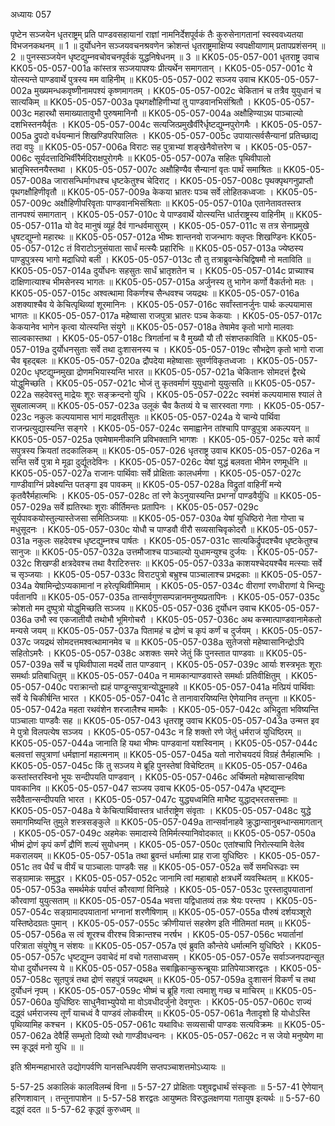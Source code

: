 अध्यायः 057

पृष्टेन सञ्जयेन धृतराष्ट्रम् प्रति पाण्डवसहायानां राज्ञां नामनिर्देशपूर्वकं तैः कुरुसेनागतानां स्वस्ववध्यतया विभजनकथनम् ॥ 1 ॥ दुर्योधनेन सञ्जयवचनश्रवणेन क्रोशन्तं धृतराष्ट्रमाक्षिप्य स्वपक्षीयाणाम् प्रतापप्रशंसनम् ॥ 2 ॥ पुनस्सञ्जयेन धृष्टद्युम्नवचोवचनपूर्वकं युद्धनिषेधनम् ॥ 3 ॥
KK05-05-057-001	धृतराष्ट्र उवाच 
KK05-05-057-001a	कांस्तत्र सञ्जयापश्यः प्रीत्यर्थेन समागतान् ।
KK05-05-057-001c	ये योत्स्यन्ते पाण्डवार्थे पुत्रस्य मम वाहिनीम् ॥
KK05-05-057-002	सञ्जय उवाच 
KK05-05-057-002a	मुख्यमन्धकवृष्णीनामपश्यं कृष्णमागतम् ।
KK05-05-057-002c	चेकितानं च तत्रैव युयुधानं च सात्यकिम् ॥
KK05-05-057-003a	पृथगक्षौहिणीभ्यां तु पाण्डवानभिसंश्रितौ ।
KK05-05-057-003c	महारथौ समाख्यातावुभौ पुरुषमानिनौ ॥
KK05-05-057-004a	अक्षौहिण्याऽथ पाञ्चाल्यो दशभिस्तनयैर्वृतः ।
KK05-05-057-004c	सत्यजित्प्रमुखैर्वीरैर्धृष्टद्युम्नपुरोगमैः ।
KK05-05-057-005a	द्रुपदो वर्धयन्मानं शिखण्डिपरिपालितः ।
KK05-05-057-005c	उपायात्सर्वसैन्यानां प्रतिच्छाद्य तदा वपुः ॥
KK05-05-057-006a	विराटः सह पुत्राभ्यां शङ्खेनैवोत्तरेण च ।
KK05-05-057-006c	सूर्यदत्तादिभिर्वीरैर्मदिराक्षपुरोगमैः ॥
KK05-05-057-007a	सहितः पृथिवीपालो भ्रातृभिस्तनयैस्तथा ।
KK05-05-057-007c	अक्षौहिण्यैव सैन्यानां वृतः पार्थं समाश्रितः ॥
KK05-05-057-008a	जारासन्धिर्मागधश्च धृष्टकेतुश्च चेदिराट् ।
KK05-05-057-008c	पृथक्पृथगनुप्राप्तौ पृथगक्षौहिणीवृतौ ॥
KK05-05-057-009a	केकया भ्रातरः पञ्च सर्वे लोहितकध्वजाः ।
KK05-05-057-009c	अक्षौहिणीपरिवृताः पाण्डवानभिसंश्रिताः ॥
KK05-05-057-010a	एतानेतावतस्तत्र तानपश्यं समागतान् ।
KK05-05-057-010c	ये पाण्डवार्थे योत्स्यन्ति धार्तराष्ट्रस्य वाहिनीम् ॥
KK05-05-057-011a	यो वेद मानुषं व्यूहं दैवं गान्धर्वमासुरम् ।
KK05-05-057-011c	स तत्र सेनाप्रमुखे धृषटद्युम्नो महारथः ॥
KK05-05-057-012a	भीष्मः शान्तनवो राजन्भागः क्लृप्तः शिखण्डिनः
KK05-05-057-012c	तं विराटोऽनुसंयाता सार्धं मत्स्यैः प्रहारिभिः ॥
KK05-05-057-013a	ज्येष्ठस्य पाण्डुपुत्रस्य भागो मद्राधिपो बली ।
KK05-05-057-013c	तौ तु तत्राब्रुवन्केचिद्विषमौ नो मताविति ॥
KK05-05-057-014a	दुर्योधनः सहसुतः सार्धं भ्रातृशतेन च ।
KK05-05-057-014c	प्राच्याश्च दाक्षिणात्याश्च भीमसेनस्य भागतः ॥
KK05-05-057-015a	अर्जुनस्य तु भागेन कर्णो वैकर्तनो मतः ।
KK05-05-057-015c	अश्वत्थामा विकर्णश्च सैन्धवश्च जयद्रथः ॥
KK05-05-057-016a	अशक्याश्चैव ये केचित्पृथिव्यां शूरमानिनः ।
KK05-05-057-016c	सर्वांस्तानर्जुनः पार्थः कल्पयामास भागतः ॥
KK05-05-057-017a	महेष्वासा राजपुत्रा भ्रातरः पञ्च केकयाः ।
KK05-05-057-017c	केकयानेव भागेन कृत्वा योत्स्यन्ति संयुगे ॥
KK05-05-057-018a	तेषामेव कृतो भागो मालवाः साल्वकास्तथा ।
KK05-05-057-018c	त्रिगर्तानां च वै मुख्यौ यौ तौ संशप्तकाविति ॥
KK05-05-057-019a	दुर्योधनसुताः सर्वे तथा दुःशासनस्य च ।
KK05-05-057-019c	सौभद्रेण कृतो भागो राजा चैव बृहद्बलः ॥
KK05-05-057-020a	द्रौपदेया महेष्वासाः सुवर्णविकृतध्वजाः ।
KK05-05-057-020c	धृष्टद्युम्नमुखा द्रोणमभियास्यन्ति भारत ॥
KK05-05-057-021a	चेकितानः सोमदत्तं द्वैरथे योद्धुमिच्छति ।
KK05-05-057-021c	भोजं तु कृतवर्माणं युयुधानो युयुत्सति ॥
KK05-05-057-022a	सहदेवस्तु माद्रेयः शूरः सङ्क्रन्दनो युधि ।
KK05-05-057-022c	स्वमंशं कल्पयामास श्यालं ते सुबलात्मजम् ॥
KK05-05-057-023a	उलूकं चैव कैतव्यं ये च सारस्वता गणाः ।
KK05-05-057-023c	नकुलः कल्पयामास भागं माद्रवतीसुतः ॥
KK05-05-057-024a	ये चान्ये पार्थिवा राजन्प्रत्युद्यास्यन्ति सङ्गरे ।
KK05-05-057-024c	समाह्वानेन तांश्चापि पाण्डुपुत्रा अकल्पयन् ॥
KK05-05-057-025a	एवमेषामनीकानि प्रविभक्तानि भागशः ।
KK05-05-057-025c	यत्ते कार्यं सपुत्रस्य क्रियतां तदकालिकम् ॥
KK05-05-057-026	धृतराष्ट्र उवाच 
KK05-05-057-026a	न सन्ति सर्वे पुत्रा मे मूढा दुर्द्यूतदेविनः ।
KK05-05-057-026c	येषां युद्धं बलवता भीमेन रणमूर्धनि ॥
KK05-05-057-027a	राजानः पार्थिवाः सर्वे प्रोक्षिताः कालधर्मणा ।
KK05-05-057-027c	गाण्डीवाग्निं प्रवेक्ष्यन्ति पतङ्गा इव पावकम् ॥
KK05-05-057-028a	विद्रुतां वाहिनीं मन्ये कृतवैरैर्महात्मभिः ।
KK05-05-057-028c	तां रणे केऽनुयास्यन्ति प्रभग्नां पाण्डवैर्युधि ॥
KK05-05-057-029a	सर्वे ह्यतिरथाः शूराः कीर्तिमन्तः प्रतापिनः ।
KK05-05-057-029c	सूर्यपावकयोस्तुल्यास्तेजसा समितिञ्जयाः ॥
KK05-05-057-030a	येषां युधिष्ठिरो नेता गोप्ता च मधुसूदनः ।
KK05-05-057-030c	योधौ च पाण्डवौ वीरौ सव्यसाचिवृकोदरौ ॥
KK05-05-057-031a	नकुलः सहदेवश्च धृष्टद्युम्नश्च पार्षतः ।
KK05-05-057-031c	सात्यकिर्द्रुपदश्चैव धृष्टकेतुश्च सानुजः ॥
KK05-05-057-032a	उत्तमौजाश्च पाञ्चाल्यो युधामन्युश्च दुर्जयः ।
KK05-05-057-032c	शिखण्डी क्षत्रदेवश्च तथा वैराटिरुत्तरः ॥
KK05-05-057-033a	काशयश्चेदयश्चैव मत्स्याः सर्वे च सृञ्जयाः ।
KK05-05-057-033c	विराटपुत्रो बभ्रुश्च पाञ्चालाश्च प्रभद्रकाः ॥
KK05-05-057-034a	येषामिन्द्रोऽप्यकामानां न हरेत्पृथिवीमिमाम् ।
KK05-05-057-034c	वीराणां रणधीराणां ये भिन्द्युः पर्वतानपि ॥
KK05-05-057-035a	तान्सर्वगुणसम्पन्नानमनुष्यप्रतापिनः ।
KK05-05-057-035c	क्रोशतो मम दुष्पुत्रो योद्धुमिच्छति सञ्जय ॥
KK05-05-057-036	दुर्योधन उवाच 
KK05-05-057-036a	उभौ स्व एकजातीयौ तथोभौ भूमिगोचरौ ।
KK05-05-057-036c	अथ कस्मात्पाण्डवानामेकतो मन्यसे जयम् ॥
KK05-05-057-037a	पितामहं च द्रोणं च कृपं कर्णं च दुर्जयम् ।
KK05-05-057-037c	जयद्रथं सोमदत्तमश्वत्थामानमेव च ॥
KK05-05-057-038a	सुतेजसो महेष्वासानिन्द्रोऽपि सहितोऽमरैः ।
KK05-05-057-038c	अशक्तः समरे जेतुं किं पुनस्तात पाण्डवाः ॥
KK05-05-057-039a	सर्वे च पृथिवीपाला मदर्थे तात पाण्डवान् ।
KK05-05-057-039c	आर्याः शस्त्रभृतः शूराः समर्थाः प्रतिबाधितुम् ॥
KK05-05-057-040a	न मामकान्पाण्डवास्ते समर्थाः प्रतिवीक्षितुम् ।
KK05-05-057-040c	पराक्रान्तो ह्यहं पाण्डून्सपुत्रान्योद्धुमाहवे ॥
KK05-05-057-041a	मत्प्रियं पार्थिवाः सर्वे ये चिकीर्षन्ति भारत ।
KK05-05-057-041c	ते तानावारयिष्यन्ति ऐणेयानिव तन्तुना ॥
KK05-05-057-042a	महता रथवंशेन शरजालैश्च मामकैः ।
KK05-05-057-042c	अभिद्रुता भविष्यन्ति पाञ्चालाः पाण्डवैः सह ॥
KK05-05-057-043	धृतराष्ट्र उवाच 
KK05-05-057-043a	उन्मत्त इव मे पुत्रो विलपत्येष सञ्जय ।
KK05-05-057-043c	न हि शक्तो रणे जेतुं धर्मराजं युधिष्ठिरम् ॥
KK05-05-057-044a	जानाति हि यथा भीष्मः पाण्डवानां यशस्विनाम् ।
KK05-05-057-044c	बलवत्तां सपुत्राणां धर्मज्ञानां महात्मनाम् ॥
KK05-05-057-045a	यतो नारोचयदयं विग्रहं तैर्महात्मभिः ।
KK05-05-057-045c	किं तु सञ्जय मे ब्रूहि पुनस्तेषां विचेष्टितम् ॥
KK05-05-057-046a	कस्तांस्तरस्विनो भूयः सन्दीपयति पाण्डवान् ।
KK05-05-057-046c	अर्चिष्मतो महेष्वासान्हविषा पावकानिव ॥
KK05-05-057-047	सञ्जय उवाच 
KK05-05-057-047a	धृष्टद्युम्नः सदैवैतान्सन्दीपयति भारत ।
KK05-05-057-047c	युद्ध्यध्वमिति माभैष्ट युद्धाद्भरतसत्तमाः ॥
KK05-05-057-048a	ये केचित्पार्थिवास्तत्र धार्तराष्ट्रेण संवृताः ।
KK05-05-057-048c	युद्धे समागमिष्यन्ति तुमुले शस्त्रसङ्कुले ॥
KK05-05-057-049a	तान्सर्वानाहवे क्रुद्धान्सानुबन्धान्समागतान् ।
KK05-05-057-049c	अहमेकः समादास्ये तिमिर्मत्स्यानिवोदकात् ॥
KK05-05-057-050a	भीष्मं द्रोणं कृपं कर्णं द्रौणिं शल्यं सुयोधनम् ।
KK05-05-057-050c	एतांश्चापि निरोत्स्यामि वेलेव मकरालयम् ॥
KK05-05-057-051a	तथा ब्रुवन्तं धर्मात्मा प्राह राजा युधिष्ठिरः ।
KK05-05-057-051c	तव धैर्यं च वीर्यं च पाञ्चालाः पाण्डवैः सह ॥
KK05-05-057-052a	सर्वे समधिरूढाः स्म सङ्ग्रामान्नः समुद्धर ।
KK05-05-057-052c	जानामि त्वां महाबाहो क्षत्रधर्मे व्यवस्थितम् ॥
KK05-05-057-053a	समर्थमेकं पर्याप्तं कौरवाणां विनिग्रहे ।
KK05-05-057-053c	पुरस्तादुपयातानां कौरवाणां युयुत्सताम् ॥
KK05-05-057-054a	भवत्ता यद्विधातव्यं तन्नः श्रेयः परन्तप ।
KK05-05-057-054c	सङ्ग्रामादपयातानां भग्नानां शरणैषिणाम् ॥
KK05-05-057-055a	पौरुषं दर्शयञ्शूरो यस्तिष्ठेदग्रतः पुमान् ।
KK05-05-057-055c	क्रीणीयात्तं सहस्रेण इति नीतिमतां मतम् ॥
KK05-05-057-056a	स त्वं शूरश्च वीरश्च विक्रान्तश्च नरर्षभ ।
KK05-05-057-056c	भयार्तानां परित्राता संयुगेषु न संशयः ॥
KK05-05-057-057a	एवं ब्रुवति कौन्तेये धर्मात्मनि युधिष्ठिरे ।
KK05-05-057-057c	धृष्टद्युम्न उवाचेदं मां वचो गतसाध्वसम् ।
KK05-05-057-057e	सर्वाञ्जनपदान्सूत योधा दुर्योधनस्य ये ॥
KK05-05-057-058a	सबाह्लिकान्कुरून्ब्रूयाः प्रातिपेयाञ्शरद्वतः ।
KK05-05-057-058c	सूतपुत्रं तथा द्रोणं सहपुत्रं जयद्रथम् ॥
KK05-05-057-059a	दुःशासनं विकर्णं च तथा दुर्योधनं नृपम् ।
KK05-05-057-059c	भीष्मं च ब्रूहि गत्वा त्वमाशु गच्छ च माचिरम् ॥
KK05-05-057-060a	युधिष्ठिरः साधुनैवाभ्युपेयो मा वोऽवधीदर्जुनो देवगुप्तः ।
KK05-05-057-060c	राज्यं दद्ध्वं धर्मराजस्य तूर्णं याचध्वं वै पाण्डवं लोकवीरम् ॥
KK05-05-057-061a	नैतादृशो हि योधोऽस्ति पृथिव्यामिह कश्चन ।
KK05-05-057-061c	यथाविधः सव्यसाची पाण्डवः सत्यविक्रमः ॥
KK05-05-057-062a	देवैर्हि सम्भृतो दिव्यो रथो गाण्डीवधन्वनः ।
KK05-05-057-062c	न स जेयो मनुष्येण मा स्म कृद्ध्वं मनो युधि ॥ ॥

इति श्रीमन्महाभारते उद्योगपर्वणि यानसन्धिपर्वणि सप्तपञ्चाशत्तमोऽध्यायः ॥

5-57-25 अकालिकं कालविलम्बं विना ॥ 5-57-27 प्रोक्षिताः पशुवद्वधार्थं संस्कृताः ॥ 5-57-41 ऐणेयान् हरिणशावान् । तन्तुनापाशेन ॥ 5-57-58 शरद्वतः आयुष्मतः विरुद्धलक्षणया गतायुष इत्यर्थः ॥ 5-57-60 दद्ध्वं ददत ॥ 5-57-62 कृद्ध्वं कुरुध्वम् ॥
